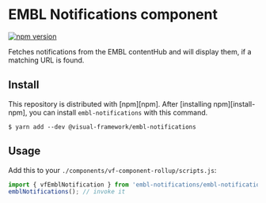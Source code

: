 # EMBL Notifications component

[![npm version](https://badge.fury.io/js/%40visual-framework%2Fembl-notifications.svg)](https://badge.fury.io/js/%40visual-framework%2Fembl-notifications)

Fetches notifications from the EMBL contentHub and will display them, if a matching URL is found.

## Install

This repository is distributed with [npm][npm]. After [installing npm][install-npm], you can install `embl-notifications` with this command.

```
$ yarn add --dev @visual-framework/embl-notifications
```

## Usage

Add this to your `./components/vf-component-rollup/scripts.js`:

```js
import { vfEmblNotification } from 'embl-notifications/embl-notifications';
emblNotifications(); // invoke it
```


